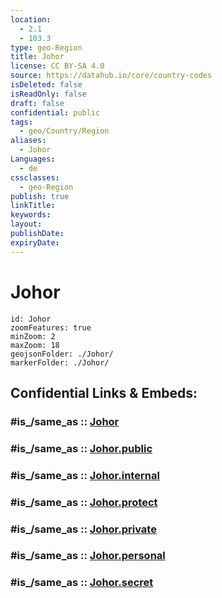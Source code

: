 ```yaml
---
location:
  - 2.1
  - 103.3
type: geo-Region
title: Johor
license: CC BY-SA 4.0
source: https://datahub.io/core/country-codes
isDeleted: false
isReadOnly: false
draft: false
confidential: public
tags:
  - geo/Country/Region
aliases:
  - Johor
Languages:
  - de
cssclasses:
  - geo-Region
publish: true
linkTitle:
keywords:
layout:
publishDate:
expiryDate:
---
```


# Johor

```leaflet
id: Johor
zoomFeatures: true 
minZoom: 2 
maxZoom: 18
geojsonFolder: ./Johor/
markerFolder: ./Johor/
```


## Confidential Links & Embeds: 

### #is_/same_as :: [Johor](/_Standards/Earth/Continent/Asia/Asia~South~East/Malay_Archipelago/Malaysia/States~Malaysia/Johor.md) 

### #is_/same_as :: [Johor.public](/_public/Earth/Continent/Asia/Asia~South~East/Malay_Archipelago/Malaysia/States~Malaysia/Johor.public.md) 

### #is_/same_as :: [Johor.internal](/_internal/Earth/Continent/Asia/Asia~South~East/Malay_Archipelago/Malaysia/States~Malaysia/Johor.internal.md) 

### #is_/same_as :: [Johor.protect](/_protect/Earth/Continent/Asia/Asia~South~East/Malay_Archipelago/Malaysia/States~Malaysia/Johor.protect.md) 

### #is_/same_as :: [Johor.private](/_private/Earth/Continent/Asia/Asia~South~East/Malay_Archipelago/Malaysia/States~Malaysia/Johor.private.md) 

### #is_/same_as :: [Johor.personal](/_personal/Earth/Continent/Asia/Asia~South~East/Malay_Archipelago/Malaysia/States~Malaysia/Johor.personal.md) 

### #is_/same_as :: [Johor.secret](/_secret/Earth/Continent/Asia/Asia~South~East/Malay_Archipelago/Malaysia/States~Malaysia/Johor.secret.md)


